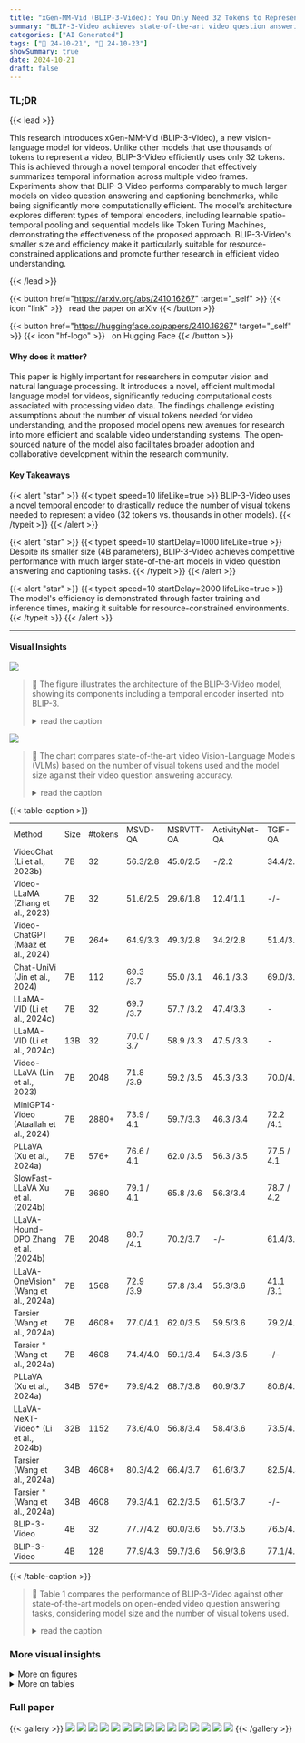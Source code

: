 ```yaml
---
title: "xGen-MM-Vid (BLIP-3-Video): You Only Need 32 Tokens to Represent a Video Even in VLMs"
summary: "BLIP-3-Video achieves state-of-the-art video question answering with only 32 visual tokens, drastically reducing computational costs while maintaining high accuracy."
categories: ["AI Generated"]
tags: ["🔖 24-10-21", "🤗 24-10-23"]
showSummary: true
date: 2024-10-21
draft: false
---
```


### TL;DR


{{< lead >}}

This research introduces xGen-MM-Vid (BLIP-3-Video), a new vision-language model for videos.  Unlike other models that use thousands of tokens to represent a video, BLIP-3-Video efficiently uses only 32 tokens.  This is achieved through a novel temporal encoder that effectively summarizes temporal information across multiple video frames.  Experiments show that BLIP-3-Video performs comparably to much larger models on video question answering and captioning benchmarks, while being significantly more computationally efficient. The model's architecture explores different types of temporal encoders, including learnable spatio-temporal pooling and sequential models like Token Turing Machines, demonstrating the effectiveness of the proposed approach. BLIP-3-Video's smaller size and efficiency make it particularly suitable for resource-constrained applications and promote further research in efficient video understanding.

{{< /lead >}}


{{< button href="https://arxiv.org/abs/2410.16267" target="_self" >}}
{{< icon "link" >}} &nbsp; read the paper on arXiv
{{< /button >}}

{{< button href="https://huggingface.co/papers/2410.16267" target="_self" >}}
{{< icon "hf-logo" >}} &nbsp; on Hugging Face
{{< /button >}}

#### Why does it matter?
This paper is highly important for researchers in computer vision and natural language processing.  It introduces a novel, efficient multimodal language model for videos, significantly reducing computational costs associated with processing video data.  The findings challenge existing assumptions about the number of visual tokens needed for video understanding, and the proposed model opens new avenues for research into more efficient and scalable video understanding systems.  The open-sourced nature of the model also facilitates broader adoption and collaborative development within the research community.
#### Key Takeaways

{{< alert "star" >}}
{{< typeit speed=10 lifeLike=true >}} BLIP-3-Video uses a novel temporal encoder to drastically reduce the number of visual tokens needed to represent a video (32 tokens vs. thousands in other models). {{< /typeit >}}
{{< /alert >}}

{{< alert "star" >}}
{{< typeit speed=10 startDelay=1000 lifeLike=true >}} Despite its smaller size (4B parameters), BLIP-3-Video achieves competitive performance with much larger state-of-the-art models in video question answering and captioning tasks. {{< /typeit >}}
{{< /alert >}}

{{< alert "star" >}}
{{< typeit speed=10 startDelay=2000 lifeLike=true >}} The model's efficiency is demonstrated through faster training and inference times, making it suitable for resource-constrained environments. {{< /typeit >}}
{{< /alert >}}

------
#### Visual Insights



![](figures/figures_2_0.png)

> 🔼 The figure illustrates the architecture of the BLIP-3-Video model, showing its components including a temporal encoder inserted into BLIP-3.
> <details>
> <summary>read the caption</summary>
> Figure 2: An illustration of the BLIP-3-Video model architecture. It has the explicit temporal encoder inserted to BLIP-3.
> </details>





![](charts/charts_1_0.png)

> 🔼 The chart compares state-of-the-art video Vision-Language Models (VLMs) based on the number of visual tokens used and the model size against their video question answering accuracy.
> <details>
> <summary>read the caption</summary>
> Figure 1: SOTA video VLM model comparison: (Left) Number of visual tokens vs. video-QA accuracy. (Right) Model size vs. video-QA accuracy.
> </details>





{{< table-caption >}}
<table id='0' style='font-size:14px'><tr><td>Method</td><td>Size</td><td>#tokens</td><td>MSVD-QA</td><td>MSRVTT-QA</td><td>ActivityNet-QA</td><td>TGIF-QA</td></tr><tr><td>VideoChat (Li et al., 2023b)</td><td>7B</td><td>32</td><td>56.3/2.8</td><td>45.0/2.5</td><td>-/2.2</td><td>34.4/2.3</td></tr><tr><td>Video-LLaMA (Zhang et al., 2023)</td><td>7B</td><td>32</td><td>51.6/2.5</td><td>29.6/1.8</td><td>12.4/1.1</td><td>-/-</td></tr><tr><td>Video-ChatGPT (Maaz et al., 2024)</td><td>7B</td><td>264+</td><td>64.9/3.3</td><td>49.3/2.8</td><td>34.2/2.8</td><td>51.4/3.0</td></tr><tr><td>Chat-UniVi (Jin et al., 2024)</td><td>7B</td><td>112</td><td>69.3 /3.7</td><td>55.0 /3.1</td><td>46.1 /3.3</td><td>69.0/3.8</td></tr><tr><td>LLaMA-VID (Li et al., 2024c)</td><td>7B</td><td>32</td><td>69.7 /3.7</td><td>57.7 /3.2</td><td>47.4/3.3</td><td>-</td></tr><tr><td>LLaMA-VID (Li et al., 2024c)</td><td>13B</td><td>32</td><td>70.0 / 3.7</td><td>58.9 /3.3</td><td>47.5 /3.3</td><td>-</td></tr><tr><td>Video-LLaVA (Lin et al., 2023)</td><td>7B</td><td>2048</td><td>71.8 /3.9</td><td>59.2 /3.5</td><td>45.3 /3.3</td><td>70.0/4.0</td></tr><tr><td>MiniGPT4- Video (Ataallah et al., 2024)</td><td>7B</td><td>2880+</td><td>73.9 / 4.1</td><td>59.7/3.3</td><td>46.3 /3.4</td><td>72.2 /4.1</td></tr><tr><td>PLLaVA (Xu et al., 2024a)</td><td>7B</td><td>576+</td><td>76.6 / 4.1</td><td>62.0 /3.5</td><td>56.3 /3.5</td><td>77.5 / 4.1</td></tr><tr><td>SlowFast-LLaVA Xu et al. (2024b)</td><td>7B</td><td>3680</td><td>79.1 / 4.1</td><td>65.8 /3.6</td><td>56.3/3.4</td><td>78.7 / 4.2</td></tr><tr><td>LLaVA-Hound-DPO Zhang et al. (2024b)</td><td>7B</td><td>2048</td><td>80.7 /4.1</td><td>70.2/3.7</td><td>-/-</td><td>61.4/3.5</td></tr><tr><td>LLaVA-OneVision* (Wang et al., 2024a)</td><td>7B</td><td>1568</td><td>72.9 /3.9</td><td>57.8 /3.4</td><td>55.3/3.6</td><td>41.1 /3.1</td></tr><tr><td>Tarsier (Wang et al., 2024a)</td><td>7B</td><td>4608+</td><td>77.0/4.1</td><td>62.0/3.5</td><td>59.5/3.6</td><td>79.2/4.2</td></tr><tr><td>Tarsier * (Wang et al., 2024a)</td><td>7B</td><td>4608</td><td>74.4/4.0</td><td>59.1/3.4</td><td>54.3 /3.5</td><td>-/-</td></tr><tr><td>PLLaVA (Xu et al., 2024a)</td><td>34B</td><td>576+</td><td>79.9/4.2</td><td>68.7/3.8</td><td>60.9/3.7</td><td>80.6/4.3</td></tr><tr><td>LLaVA-NeXT-Video* (Li et al., 2024b)</td><td>32B</td><td>1152</td><td>73.6/4.0</td><td>56.8/3.4</td><td>58.4/3.6</td><td>73.5/4.1</td></tr><tr><td>Tarsier (Wang et al., 2024a)</td><td>34B</td><td>4608+</td><td>80.3/4.2</td><td>66.4/3.7</td><td>61.6/3.7</td><td>82.5/4.4</td></tr><tr><td>Tarsier * (Wang et al., 2024a)</td><td>34B</td><td>4608</td><td>79.3/4.1</td><td>62.2/3.5</td><td>61.5/3.7</td><td>-/-</td></tr><tr><td>BLIP-3-Video</td><td>4B</td><td>32</td><td>77.7/4.2</td><td>60.0/3.6</td><td>55.7/3.5</td><td>76.5/4.3</td></tr><tr><td>BLIP-3-Video</td><td>4B</td><td>128</td><td>77.9/4.3</td><td>59.7/3.6</td><td>56.9/3.6</td><td>77.1/4.3</td></tr></table>{{< /table-caption >}}

> 🔼 Table 1 compares the performance of BLIP-3-Video against other state-of-the-art models on open-ended video question answering tasks, considering model size and the number of visual tokens used.
> <details>
> <summary>read the caption</summary>
> Table 1: Comparison against reported numbers of other models on open-ended question answering evaluation. The number of visual tokens are also reported. The numbers after '/' are answer quality scores. * indicates our evaluation using the checkpoint and inference code provided by the author, with the identical videos used in our model (8 frames of 384×384 resolution).
> </details>



### More visual insights

<details>
<summary>More on figures
</summary>


![](figures/figures_3_0.png)

> 🔼 Figure 3 visually compares four different types of temporal encoders used in the BLIP-3-Video model architecture, highlighting the attentional pooling and sequential model as particularly effective.
> <details>
> <summary>read the caption</summary>
> Figure 3: Visually comparing different types of temporal encoders we explored in our model architecture. (c) and (d) are particularly effective, as we discuss further in the experiments.
> </details>



![](figures/figures_7_0.png)

> 🔼 The figure compares state-of-the-art video VLMs in terms of their video question answering accuracy against the number of visual tokens used and model size.
> <details>
> <summary>read the caption</summary>
> Figure 1: SOTA video VLM model comparison: (Left) Number of visual tokens vs. video-QA accuracy. (Right) Model size vs. video-QA accuracy.
> </details>



![](figures/figures_7_1.png)

> 🔼 The figure compares state-of-the-art video Vision-Language Models in terms of their size, number of visual tokens, and video question answering accuracy.
> <details>
> <summary>read the caption</summary>
> Figure 1: SOTA video VLM model comparison: (Left) Number of visual tokens vs. video-QA accuracy. (Right) Model size vs. video-QA accuracy.
> </details>



![](figures/figures_7_2.png)

> 🔼 The figure compares state-of-the-art video VLMs in terms of model size, number of visual tokens, and video question answering accuracy.
> <details>
> <summary>read the caption</summary>
> Figure 1: SOTA video VLM model comparison: (Left) Number of visual tokens vs. video-QA accuracy. (Right) Model size vs. video-QA accuracy.
> </details>



![](figures/figures_7_3.png)

> 🔼 The figure compares state-of-the-art video VLMs in terms of video question answering accuracy against the number of visual tokens and model size.
> <details>
> <summary>read the caption</summary>
> Figure 1: SOTA video VLM model comparison: (Left) Number of visual tokens vs. video-QA accuracy. (Right) Model size vs. video-QA accuracy.
> </details>



![](figures/figures_8_0.png)

> 🔼 The figure shows example video captioning results from the BLIP-3-Video model and compares its performance against Tarsier and LLaVA-OneVision on the Mira dataset, highlighting differences in caption quality and hallucination rates.
> <details>
> <summary>read the caption</summary>
> Figure 4: Example video captioning results on Mira dataset, formed in question-answering style.
> </details>



![](figures/figures_8_1.png)

> 🔼 The figure shows example video captioning results of three different models on the Mira dataset, presented in a question-answering format, comparing the models' outputs with the ground truth captions.
> <details>
> <summary>read the caption</summary>
> Figure 4: Example video captioning results on Mira dataset, formed in question-answering style.
> </details>



![](figures/figures_8_2.png)

> 🔼 The figure compares state-of-the-art video VLMs in terms of their video question answering accuracy, number of visual tokens, and model size.
> <details>
> <summary>read the caption</summary>
> Figure 1: SOTA video VLM model comparison: (Left) Number of visual tokens vs. video-QA accuracy. (Right) Model size vs. video-QA accuracy.
> </details>



![](figures/figures_8_3.png)

> 🔼 The figure compares state-of-the-art video VLMs in terms of the number of visual tokens used versus video question answering accuracy and model size.
> <details>
> <summary>read the caption</summary>
> Figure 1: SOTA video VLM model comparison: (Left) Number of visual tokens vs. video-QA accuracy. (Right) Model size vs. video-QA accuracy.
> </details>



![](figures/figures_14_0.png)

> 🔼 The figure compares state-of-the-art video Vision-Language Models in terms of their video question answering accuracy against the number of visual tokens used and model size.
> <details>
> <summary>read the caption</summary>
> Figure 1: SOTA video VLM model comparison: (Left) Number of visual tokens vs. video-QA accuracy. (Right) Model size vs. video-QA accuracy.
> </details>



![](figures/figures_14_1.png)

> 🔼 The figure shows a comparison of state-of-the-art video Vision-Language Models in terms of the number of visual tokens used and model size against video question answering accuracy.
> <details>
> <summary>read the caption</summary>
> Figure 1: SOTA video VLM model comparison: (Left) Number of visual tokens vs. video-QA accuracy. (Right) Model size vs. video-QA accuracy.
> </details>



![](figures/figures_15_0.png)

> 🔼 The figure compares state-of-the-art video Vision-Language Models in terms of their video question answering accuracy against the number of visual tokens used and their model sizes.
> <details>
> <summary>read the caption</summary>
> Figure 1: SOTA video VLM model comparison: (Left) Number of visual tokens vs. video-QA accuracy. (Right) Model size vs. video-QA accuracy.
> </details>



![](figures/figures_15_1.png)

> 🔼 The figure shows a comparison of state-of-the-art video vision-language models in terms of their size, number of visual tokens, and video question answering accuracy.
> <details>
> <summary>read the caption</summary>
> Figure 1: SOTA video VLM model comparison: (Left) Number of visual tokens vs. video-QA accuracy. (Right) Model size vs. video-QA accuracy.
> </details>



</details>




<details>
<summary>More on tables
</summary>


{{< table-caption >}}
<table id='2' style='font-size:16px'><tr><td>Method</td><td>Size</td><td>#tokens</td><td>NExT-QA</td></tr><tr><td>LangRepo (Kahatapitiya et al., 2024)</td><td>7B</td><td>3136+</td><td>54.6</td></tr><tr><td>LangRepo (Kahatapitiya et al., 2024)</td><td>12B</td><td>3136+</td><td>60.9</td></tr><tr><td>Tarsier (Wang et al., 2024a)</td><td>7B</td><td>4608+</td><td>71.6</td></tr><tr><td>LLoVi (Zhang et al., 2024a)</td><td>157B</td><td>1000s</td><td>67.7</td></tr><tr><td>IG- VLM (Kim et al., 2024)</td><td>34B</td><td>1536+</td><td>70.9</td></tr><tr><td>VideoAgent (Wang et al., 2024b)</td><td>GPT-4</td><td>2091+</td><td>71.3</td></tr><tr><td>VideoTree (Wang et al., 2024c)</td><td>GPT-4</td><td>3978+</td><td>73.5</td></tr><tr><td>Tarsier (Wang et al., 2024a)</td><td>34B</td><td>4608+</td><td>79.2</td></tr><tr><td>BLIP-3-Video</td><td>4B</td><td>32</td><td>76.4</td></tr><tr><td>BLIP-3-Video</td><td>4B</td><td>128</td><td>77.1</td></tr></table>{{< /table-caption >}}
> 🔼 {{ table.description }}
> <details>
> <summary>read the caption</summary>
> {{ table.caption }}
> </details>


> Table 2 compares the performance of BLIP-3-Video against other models on multiple-choice video question answering tasks, showing its accuracy using different numbers of tokens.


{{< table-caption >}}
<table id='6' style='font-size:16px'><tr><td>Encoder</td><td>MSVD-QA</td><td>TGIF-QA</td><td>ActivityNet-QA</td><td>NExT-QA</td></tr><tr><td>1 frame</td><td>71.49/4.01</td><td>72.74/ 4.16</td><td>51.83 /3.39</td><td>72.79</td></tr><tr><td>Mean pooling</td><td>76.75 / 4.17</td><td>77.01 /4.30</td><td>55.89 / 3.53</td><td>76.24</td></tr><tr><td>Transformer</td><td>76.24 /4.15</td><td>76.33 / 4.28</td><td>55.59 / 3.50</td><td>76.34</td></tr><tr><td>Vanilla Token Turing Machine</td><td>76.42 / 4.15</td><td>75.80 / 4.26</td><td>54.45 /3.48</td><td>75.42</td></tr><tr><td>Ours (Space-time)</td><td>77.49 / 4.18</td><td>76.90 / 4.29</td><td>56.94 / 3.56</td><td>76.27</td></tr><tr><td>Ours (Sequential)</td><td>77.86 / 4.20</td><td>77.10/ 4.31</td><td>56.66 /3.56</td><td>77.07</td></tr></table>{{< /table-caption >}}
> 🔼 {{ table.description }}
> <details>
> <summary>read the caption</summary>
> {{ table.caption }}
> </details>


> Table 3 shows the ablation study comparing different temporal encoders in terms of question-answering accuracy on four datasets, using 128 tokens for each video.


{{< table-caption >}}
<table id='0' style='font-size:18px'><tr><td>Encoder</td><td>MSVD-QA</td><td># tokens</td><td>MSVD-QA</td><td>TGIF-QA</td><td>NExT-QA</td></tr><tr><td>Space-time pooling (4*8)</td><td>76.04</td><td>16 tokens</td><td>76.17/4.16</td><td>76.19 / 4.28</td><td>75.8</td></tr><tr><td>Per-frame (4*8)</td><td>76.78</td><td>32 tokens</td><td>77.11 / 4.17</td><td>77.07 / 4.30</td><td>76.4</td></tr><tr><td>Ours (Space-time)</td><td>77.71</td><td>128 tokens</td><td>77.86 / 4.20</td><td>77.10 / 4.31</td><td>77.07</td></tr><tr><td>Ours (Sequential)</td><td>77.11</td><td>256 tokens</td><td>77.67 / 4.18</td><td>77.35 / 4.31</td><td>77.06</td></tr></table>{{< /table-caption >}}
> 🔼 {{ table.description }}
> <details>
> <summary>read the caption</summary>
> {{ table.caption }}
> </details>


> The table compares different pooling strategies for 32 tokens, showing their effects on MSVD-QA, TGIF-QA, and NEXT-QA.


{{< table-caption >}}
<table id='13' style='font-size:18px'><tr><td>Method</td><td>Size</td><td># tokens</td><td>MSVD-Cap</td><td>MSRVTT-Cap</td><td>Mira-Cap</td></tr><tr><td>LLaVA-One Vision</td><td>7B</td><td>1152</td><td>61.62 / 3.31</td><td>38.60 /2.71</td><td>48.83 / 3.10</td></tr><tr><td>Tarsier</td><td>7B</td><td>4608</td><td>62.26 / 3.37</td><td>40.27 /2.77</td><td>40.55 / 2.87</td></tr><tr><td>BLIP-3-Video</td><td>4B</td><td>32</td><td>63.59 / 3.38</td><td>42.06 / 2.82</td><td>80.67 / 3.96</td></tr><tr><td>BLIP-3-Video</td><td>4B</td><td>128</td><td>64.17 / 3.41</td><td>43.05 / 2.85</td><td>81.13 / 3.97</td></tr><tr><td>BLIP-3- Video (captioning-only model)</td><td>4B</td><td>128</td><td>69.50 / 3.52</td><td>50.45 / 2.98</td><td>81.76 / 4.00</td></tr></table>{{< /table-caption >}}
> 🔼 {{ table.description }}
> <details>
> <summary>read the caption</summary>
> {{ table.caption }}
> </details>


> Table 6 compares the video captioning performance of BLIP-3-Video with other state-of-the-art models on MSVD-Caption, MSRVTT-Caption, and Mira-Cap datasets, showing BLIP-3-Video's superior performance despite its smaller size and fewer visual tokens.


</details>


### Full paper

{{< gallery >}}
<img src="paper_images/1.png" class="grid-w50 md:grid-w33 xl:grid-w25" />
<img src="paper_images/2.png" class="grid-w50 md:grid-w33 xl:grid-w25" />
<img src="paper_images/3.png" class="grid-w50 md:grid-w33 xl:grid-w25" />
<img src="paper_images/4.png" class="grid-w50 md:grid-w33 xl:grid-w25" />
<img src="paper_images/5.png" class="grid-w50 md:grid-w33 xl:grid-w25" />
<img src="paper_images/6.png" class="grid-w50 md:grid-w33 xl:grid-w25" />
<img src="paper_images/7.png" class="grid-w50 md:grid-w33 xl:grid-w25" />
<img src="paper_images/8.png" class="grid-w50 md:grid-w33 xl:grid-w25" />
<img src="paper_images/9.png" class="grid-w50 md:grid-w33 xl:grid-w25" />
<img src="paper_images/10.png" class="grid-w50 md:grid-w33 xl:grid-w25" />
<img src="paper_images/11.png" class="grid-w50 md:grid-w33 xl:grid-w25" />
<img src="paper_images/12.png" class="grid-w50 md:grid-w33 xl:grid-w25" />
<img src="paper_images/13.png" class="grid-w50 md:grid-w33 xl:grid-w25" />
<img src="paper_images/14.png" class="grid-w50 md:grid-w33 xl:grid-w25" />
<img src="paper_images/15.png" class="grid-w50 md:grid-w33 xl:grid-w25" />
{{< /gallery >}}